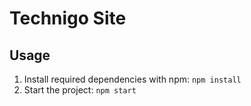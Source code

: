 # Technigo Site

## Usage

1. Install required dependencies with npm: `npm install`
1. Start the project: `npm start`
